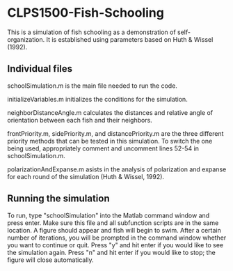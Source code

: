 # CLPS1500-Fish-Schooling
This is a simulation of fish schooling as a demonstration of self-organization. It is established using parameters based on Huth & Wissel (1992).

## Individual files
schoolSimulation.m is the main file needed to run the code. 

initializeVariables.m initializes the conditions for the simulation.

neighborDistanceAngle.m calculates the distances and relative angle of orientation between each fish and their neighbors.

frontPriority.m, sidePriority.m, and distancePriority.m are the three different priority methods that can be tested in this simulation. To switch the one being used, appropriately comment and uncomment lines 52-54 in schoolSimulation.m.

polarizationAndExpanse.m asists in the analysis of polarization and expanse for each round of the simulation (Huth & Wissel, 1992).



## Running the simulation
To run, type "schoolSimulation" into the Matlab command window and press enter. Make sure this file and all subfunction scripts are in the same location. A figure should appear and fish will begin to swim. After a certain number of iterations, you will be prompted in the command window whether you want to continue or quit. Press "y" and hit enter if you would like to see the simulation again. Press "n" and hit enter if you would like to stop; the figure will close automatically.
